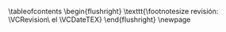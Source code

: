 \tableofcontents
\begin{flushright}
  \texttt{\footnotesize revisión: \VCRevision\ el \VCDateTEX}
\end{flushright}
\newpage
